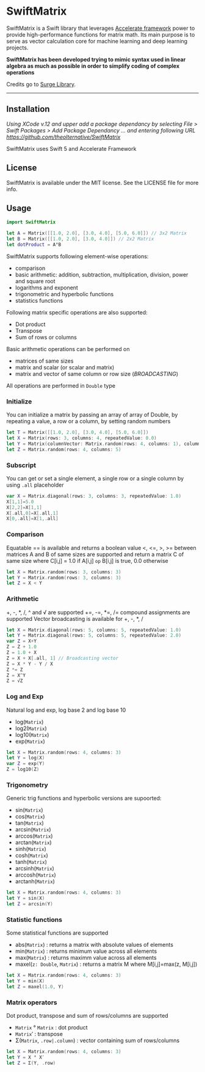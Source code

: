 # SwiftMatrix

SwiftMatrix is a Swift library that leverages [Accelerate framework](https://developer.apple.com/documentation/accelerate) power to provide high-performance functions for matrix math.  Its main purpose is to serve as vector calculation core for machine learning and deep learning projects.

**SwiftMatrix has been developed trying to mimic syntax used in linear algebra as much as possible in order to simplify coding of complex operations**

Credits go to [Surge Library](https://github.com/Jounce/Surge/). 

---

## Installation

_Using XCode v.12 and upper add a package dependancy by selecting File > Swift Packages > Add Package Dependancy ... and entering following URL https://github.com/theolternative/SwiftMatrix_

SwiftMatrix uses Swift 5 and Accelerate Framework

## License

SwiftMatrix is available under the MIT license. See the LICENSE file for more info.

## Usage

```swift
import SwiftMatrix

let A = Matrix([[1.0, 2.0], [3.0, 4.0], [5.0, 6.0]]) // 3x2 Matrix
let B = Matrix([[1.0, 2.0], [3.0, 4.0]]) // 2x2 Matrix
let dotProduct = A°B

```

SwiftMatrix supports following element-wise operations:
- comparison
- basic arithmetic: addition, subtraction, multiplication, division, power and square root
- logarithms and exponent
- trigonometric and hyperbolic functions
- statistics functions

Following matrix specific operations are also supported:
- Dot product
- Transpose
- Sum of rows or columns

Basic arithmetic operations can be performed on 
- matrices of same sizes
- matrix and scalar  (or scalar and matrix)
- matrix and vector of same column or row size (*BROADCASTING*)

All operations are performed in `Double` type

### Initialize
You can initialize a matrix by passing an array of array of Double, by repeating a value, a row or a column, by setting random numbers

```swift
let T = Matrix([[1.0, 2.0], [3.0, 4.0], [5.0, 6.0]])
let X = Matrix(rows: 3, columns: 4, repeatedValue: 0.0)
let Y = Matrix(columnVector: Matrix.random(rows: 4, columns: 1), columns: 5)
let Z = Matrix.random(rows: 4, columns: 5)
```

### Subscript
You can get or set a single element, a single row or a single column by using  `.all` placeholder

```swift
var X = Matrix.diagonal(rows: 3, columns: 3, repeatedValue: 1.0)
X[1,1]=5.0
X[2,2]=X[1,1]
X[.all,0]=X[.all,1]
X[0,.all]=X[1,.all]
```

### Comparison
Equatable == is available and returns a boolean value
<, <=, >, >= between matrices A and B of same sizes are supported and return a matrix C of same size where  C[i,j] = 1.0 if A[i,j] `op` B[i,j] is true, 0.0 otherwise 

```swift
let X = Matrix.random(rows: 3, columns: 3)
let Y = Matrix.random(rows: 3, columns: 3)
let Z = X < Y
```

### Arithmetic
+, -, *, /, ^ and √ are supported
+=, -=, *=, /= compound assignments are supported
Vector broadcasting is available for +, -, *, / 

```swift
let X = Matrix.diagonal(rows: 5, columns: 5, repeatedValue: 1.0)
let Y = Matrix.diagonal(rows: 5, columns: 5, repeatedValue: 2.0)
var Z = X+Y
Z = Z + 1.0
Z = 1.0 + X
Z = X + X[.all, 1] // Broadcasting vector 
Z = X * Y - Y / X
Z *= Z 
Z = X^Y
Z = √Z
```

### Log and Exp
Natural log and exp, log base 2 and log base 10 

- log(`Matrix`)
- log2(`Matrix`)
- log10(`Matrix`)
- exp(`Matrix`)

```swift
let X = Matrix.random(rows: 4, columns: 3)
let Y = log(X)
var Z = exp(Y)
Z = log10(Z)
```

### Trigonometry
Generic trig functions and hyperbolic versions are supoorted:

- sin(`Matrix`)
- cos(`Matrix`)
- tan(`Matrix`)
- arcsin(`Matrix`)
- arccos(`Matrix`)
- arctan(`Matrix`)
- sinh(`Matrix`)
- cosh(`Matrix`)
- tanh(`Matrix`)
- arcsinh(`Matrix`)
- arccosh(`Matrix`)
- arctanh(`Matrix`)

```swift
let X = Matrix.random(rows: 4, columns: 3)
let Y = sin(X)
let Z = arcsin(Y)
```

### Statistic functions
Some statistical functions are supported

- abs(`Matrix`)  : returns a matrix with absolute values of elements
- min(`Matrix`)  : returns minimum value across all elements
- max(`Matrix`)  : returns maximm value across all elements
- maxel(`z: Double`, `Matrix`) : returns a matrix M where M[i,j]=max(z, M[i,j])

```swift
let X = Matrix.random(rows: 4, columns: 3)
let Y = min(X)
let Z = maxel(1.0, Y)
```
### Matrix operators
Dot product, transpose and sum of rows/columns are supported
- `Matrix` °  `Matrix` : dot product
-  `Matrix`′ : transpose
- Σ(`Matrix`, `.row|.column`) : vector containing sum of rows/columns

```swift
let X = Matrix.random(rows: 4, columns: 3)
let Y = X ° X′
let Z = Σ(Y, .row)
```

